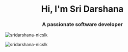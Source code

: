 <h1 align="center">Hi, I'm Sri Darshana</h1>
<h3 align="center">A passionate software developer</h3>

<p align="left">
</p>


<!-- <p>&nbsp;<img align="center" src="https://github-readme-stats.vercel.app/api?username=sridarshana-nicslk&show_icons=true&locale=en" alt="sridarshana-nicslk" /></p> -->

<p><img align="center" src="https://github-readme-streak-stats.herokuapp.com/?user=sridarshana-nicslk&" alt="sridarshana-nicslk" /></p>

<p align="left"> <img src="https://komarev.com/ghpvc/?username=sridarshana-nicslk&label=Profile%20views&color=0e75b6&style=flat" alt="sridarshana-nicslk" /> </p>
